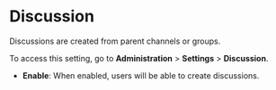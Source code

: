 # Discussion

Discussions are created from parent channels or groups.

To access this setting, go to **Administration** > **Settings** > **Discussion**.

* **Enable**: When enabled, users will be able to create discussions.
